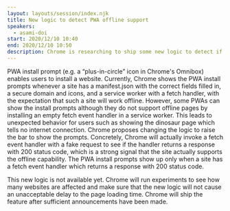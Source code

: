 ```yaml
---
layout: layouts/session/index.njk
title: New logic to detect PWA offline support
speakers:
  - asami-doi
start: 2020/12/10 10:40
end: 2020/12/10 10:50
description: Chrome is researching to ship some new logic to detect if a PWA really works while offline before offering an install button.
---
```


PWA install prompt (e.g. a “plus-in-circle” icon in Chrome's Omnibox) enables users to install a website. Currently, Chrome shows the PWA install prompts whenever a site has a manifest.json with the correct fields filled in, a secure domain and icons, and a service worker with a fetch handler, with the expectation that such a site will work offline. However, some PWAs can show the install prompts although they do not support offline pages by installing an empty fetch event handler in a service worker. This leads to unexpected behavior for users such as showing the dinosaur page which tells no internet connection. Chrome proposes changing the logic to raise the bar to show the prompts. Concretely, Chrome will actually invoke a fetch event handler with a fake request to see if the handler returns a response with 200 status code, which is a strong signal that the site actually supports the offline capability. The PWA install prompts show up only when a site has a fetch event handler which returns a response with 200 status code.

This new logic is not available yet. Chrome will run experiments to see how many websites are affected and make sure that the new logic will not cause an unacceptable delay to the page loading time. Chrome will ship the feature after sufficient announcements have been made.

